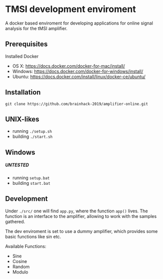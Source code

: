 # TMSI development enviroment
A docker based enviroment for developing applications for online signal analysis for the tMSI amplifier.

## Prerequisites
Installed Docker

* OS X: https://docs.docker.com/docker-for-mac/install/
* Windows: https://docs.docker.com/docker-for-windows/install/
* Ubuntu: https://docs.docker.com/install/linux/docker-ce/ubuntu/

## Installation
`git clone https://github.com/brainhack-2019/amplifier-online.git`

## UNIX-likes
* running `./setup.sh`
* building `./start.sh`

## Windows
##### UNTESTED
* running `setup.bat`
* building `start.bat`

## Development
Under `./src/` one will find `app.py`, where the function `app()` lives. The function is an interface to the amplifier, allowing to work with the samples gathered.

The dev enviroment is set to use a dummy amplifier, which provides some basic functions like sin etc.

Available Functions:
* Sine
* Cosine
* Random
* Modulo




